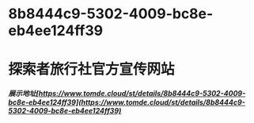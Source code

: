 # 8b8444c9-5302-4009-bc8e-eb4ee124ff39
# 探索者旅行社官方宣传网站
##### 展示地址[https://www.tomde.cloud/st/details/8b8444c9-5302-4009-bc8e-eb4ee124ff39](https://www.tomde.cloud/st/details/8b8444c9-5302-4009-bc8e-eb4ee124ff39)